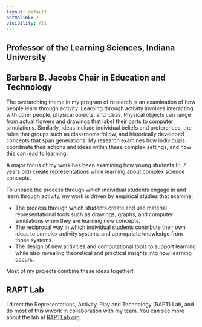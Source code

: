 ```yaml
---
layout: default
permalink: /
visibility: All
---
```


## Professor of the Learning Sciences, Indiana University
## Barbara B. Jacobs Chair in Education and Technology

The overarching theme in my program of research is an examination of how people learn through activity. Learning through activity involves interacting with other people, physical objects, and ideas. Physical objects can range from actual flowers and drawings that label their parts to computer simulations. Similarly, ideas include individual beliefs and preferences, the rules that groups such as classrooms follow, and historically developed concepts that span generations. My research examines how individuals coordinate their actions and ideas within these complex settings, and how this can lead to learning.

A major focus of my work has been examining how young students (5-7 years old) create representations while learning about complex science concepts.

To unpack the process through which individual students engage in and learn through activity, my work is driven by empirical studies that examine:

- The process through which students create and use material representational tools such as drawings, graphs, and computer simulations when they are learning new concepts.
- The reciprocal way in which individual students contribute their own ideas to complex activity systems and appropriate knowledge from those systems.
- The design of new activities and computational tools to support learning while also revealing theoretical and practical insights into how learning occurs.


Most of my projects combine these ideas together! 

## RAPT Lab
I direct the Representations, Activity, Play and Technology (RAPT) Lab, and do most of this wwork in collaboration with my team. You can see more about the lab at  <a href="http://theraptlab.org" target="_blank">RAPTLab.org</a>.